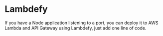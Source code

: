 Lambdefy
=================================

If you have a Node application listening to a port, you can deploy it to AWS Lambda and API Gateway using Lambdefy, just add one line of code.
